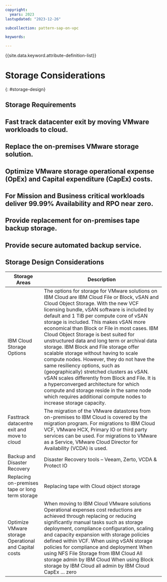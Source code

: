 ```yaml
---
copyright:
  years: 2023
lastupdated: "2023-12-26"

subcollection: pattern-sap-on-vpc

keywords:

---
```


{{site.data.keyword.attribute-definition-list}}

# Storage Considerations

{: \#storage-design}

## Storage Requirements

## Fast track datacenter exit by moving VMware workloads to cloud.

## Replace the on-premises VMware storage solution.

## Optimize VMware storage operational expense (OpEx) and Capital expenditure (CapEx) costs.

## For Mission and Business critical workloads deliver 99.99% Availability and RPO near zero.

## Provide replacement for on-premises tape backup storage.

## Provide secure automated backup service.

## Storage Design Considerations

| Storage Areas                                         | Description                                                                                                                                                                                                                                                                                                                                                                                                                                                                                                                                                                                                                                                                                                                                                                                                                                     |
|-------------------------------------------------------|-------------------------------------------------------------------------------------------------------------------------------------------------------------------------------------------------------------------------------------------------------------------------------------------------------------------------------------------------------------------------------------------------------------------------------------------------------------------------------------------------------------------------------------------------------------------------------------------------------------------------------------------------------------------------------------------------------------------------------------------------------------------------------------------------------------------------------------------------|
| IBM Cloud Storage Options                             | The options for storage for VMware solutions on IBM Cloud are IBM Cloud File or Block, vSAN and Cloud Object Storage. With the new VCF licensing bundle, vSAN software is included by default and 1 TiB per compute core of vSAN storage is included. This makes vSAN more economical than Block or File in most cases. IBM Cloud Object Storage is best suited for unstructured data and long term or archival data storage. IBM Block and File storage offer scalable storage without having to scale compute nodes. However, they do not have the same resiliency options, such as (geographically) stretched clusters as vSAN. vSAN scales differently from Block and File. It is a hyperconverged architecture for which compute and storage reside in the same node which requires additional compute nodes to increase storage capacity. |
| Fasttrack datacentre exit and move to cloud           | The migration of the VMware datastores from on-premises to IBM Cloud is covered by the migration program. For migrations to IBM Cloud VCF, VMware HCX, Primary IO or third party services can be used. For migrations to VMware as a Service, VMware Cloud Director for Availability (VCDA) is used.                                                                                                                                                                                                                                                                                                                                                                                                                                                                                                                                            |
| Backup and Disaster Recovery                          | Disaster Recovery tools – Veeam, Zerto, VCDA & Protect IO                                                                                                                                                                                                                                                                                                                                                                                                                                                                                                                                                                                                                                                                                                                                                                                       |
| Replacing on-premises tape or long term storage       | Replacing tape with Cloud object storage                                                                                                                                                                                                                                                                                                                                                                                                                                                                                                                                                                                                                                                                                                                                                                                                        |
| Optimize VMware storage Operational and Capital costs | When moving to IBM Cloud VMware solutions Operational expenses cost reductions are achieved through replacing or reducing significantly manual tasks such as storage deployment, compliance configuration, scaling and capacity expansion with storage policies defined within VCF. When using vSAN storage policies for compliance and deployment When using NFS File Storage from IBM Cloud All storage admin by IBM Cloud When using Block storage by IBM Cloud all admin by IBM Cloud CapEx … zero                                                                                                                                                                                                                                                                                                                                          |
